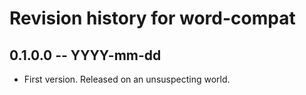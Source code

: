 # Revision history for word-compat

## 0.1.0.0 -- YYYY-mm-dd

* First version. Released on an unsuspecting world.

